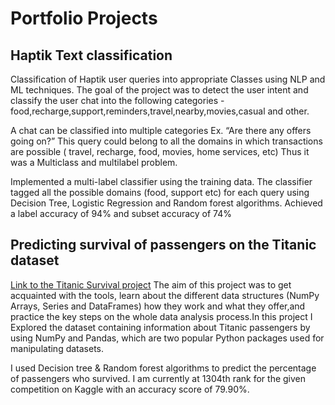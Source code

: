 # Portfolio Projects

## Haptik Text classification
Classification of Haptik user queries into appropriate Classes using NLP and ML techniques.
The goal of the project was to detect the user intent and classify the user chat into the following categories - food,recharge,support,reminders,travel,nearby,movies,casual and other.

A chat can be classified into multiple categories Ex. “Are there any offers going on?” This query could belong to all the domains in which transactions are possible ( travel, recharge, food, movies, home services, etc) Thus it was a Multiclass and multilabel problem.

Implemented a multi-label classifier using the training data. The classifier tagged all the possible domains (food, support etc) for each query using Decision Tree, Logistic Regression and Random forest algorithms.
Achieved a label accuracy of 94% and subset accuracy of 74%

## Predicting survival of passengers on the Titanic dataset
[Link to the Titanic Survival project](https://github.com/gowthamdongari/Titanic_Survival)
The aim of this project was to get acquainted with the tools, learn about the different data structures (NumPy Arrays, Series and DataFrames) how they work and what they offer,and practice the key steps on the whole data analysis process.In this project I Explored the dataset containing information about Titanic passengers by using NumPy and Pandas, which are two popular Python packages used for manipulating datasets. 

I used Decision tree & Random forest algorithms to predict the percentage of passengers who survived.
I am currently at 1304th rank for the given competition on Kaggle with an accuracy score of 79.90%.
